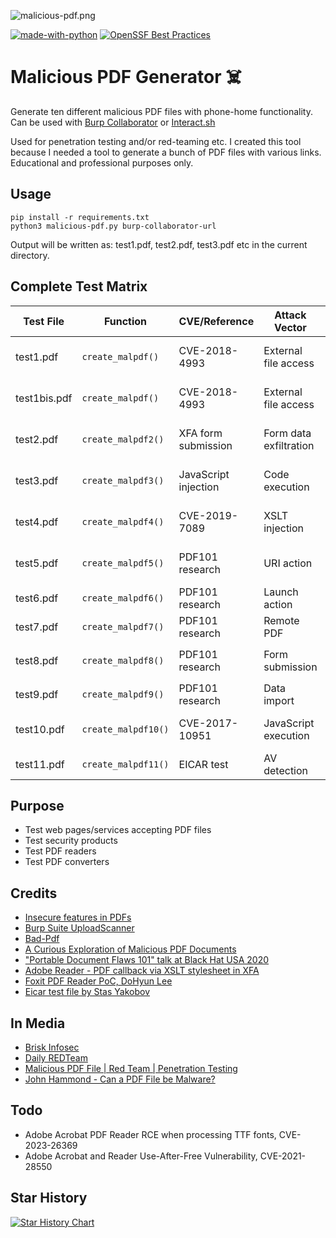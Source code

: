 ![malicious-pdf.png](https://triop.se/wp-content/uploads/2021/08/malicious-pdf-e1629197726260.png)

[![made-with-python](https://img.shields.io/badge/Made%20with-Python-1f425f.svg)](https://www.python.org/) [![OpenSSF Best Practices](https://www.bestpractices.dev/projects/9599/badge)](https://www.bestpractices.dev/projects/9599)

# Malicious PDF Generator ☠️

Generate ten different malicious PDF files with phone-home functionality. Can be used with [Burp Collaborator](https://portswigger.net/burp/documentation/collaborator) or [Interact.sh](https://github.com/projectdiscovery/interactsh) 

Used for penetration testing and/or red-teaming etc. I created this tool because I needed a tool to generate a bunch of PDF files with various links. Educational and professional purposes only.

## Usage

```
pip install -r requirements.txt
python3 malicious-pdf.py burp-collaborator-url
```

Output will be written as: test1.pdf, test2.pdf, test3.pdf etc in the current directory.

## Complete Test Matrix

| Test File | Function | CVE/Reference | Attack Vector | Method | Impact |
|-----------|----------|---------------|---------------|---------|---------|
| test1.pdf | `create_malpdf()` | CVE-2018-4993 | External file access | `/GoToE` action with UNC path | Network callback via file system |
| test1bis.pdf | `create_malpdf()` | CVE-2018-4993 | External file access | `/GoToE` action with HTTPS URL | Network callback via HTTPS |
| test2.pdf | `create_malpdf2()` | XFA form submission | Form data exfiltration | XDP form with submit event | Automatic form submission |
| test3.pdf | `create_malpdf3()` | JavaScript injection | Code execution | `/OpenAction` with `app.openDoc()` | External document loading |
| test4.pdf | `create_malpdf4()` | CVE-2019-7089 | XSLT injection | XFA with external XSLT stylesheet | UNC path callback |
| test5.pdf | `create_malpdf5()` | PDF101 research | URI action | `/URI` action type | DNS prefetching/HTTP request |
| test6.pdf | `create_malpdf6()` | PDF101 research | Launch action | `/Launch` with external URL | External resource execution |
| test7.pdf | `create_malpdf7()` | PDF101 research | Remote PDF | `/GoToR` action | Remote PDF loading |
| test8.pdf | `create_malpdf8()` | PDF101 research | Form submission | `/SubmitForm` with HTML flags | Form data submission |
| test9.pdf | `create_malpdf9()` | PDF101 research | Data import | `/ImportData` action | External data import |
| test10.pdf | `create_malpdf10()` | CVE-2017-10951 | JavaScript execution | JavaScript to launch Calculator | Application execution |
| test11.pdf | `create_malpdf11()` | EICAR test | AV detection | Embedded EICAR string | Anti-virus testing |

## Purpose
- Test web pages/services accepting PDF files
- Test security products
- Test PDF readers
- Test PDF converters

## Credits
- [Insecure features in PDFs](https://web-in-security.blogspot.com/2021/01/insecure-features-in-pdfs.html)
- [Burp Suite UploadScanner](https://github.com/modzero/mod0BurpUploadScanner/)
- [Bad-Pdf](https://github.com/deepzec/Bad-Pdf)
- [A Curious Exploration of Malicious PDF Documents](https://www.scitepress.org/Papers/2020/89923/89923.pdf)
- ["Portable Document Flaws 101" talk at Black Hat USA 2020](https://github.com/RUB-NDS/PDF101)
- [Adobe Reader - PDF callback via XSLT stylesheet in XFA](https://insert-script.blogspot.com/2019/01/adobe-reader-pdf-callback-via-xslt.html)
- [Foxit PDF Reader PoC, DoHyun Lee](https://twitter.com/l33d0hyun/status/1448342241647366152)
- [Eicar test file by Stas Yakobov](https://github.com/fire1ce/eicar-standard-antivirus-test-files)

## In Media

- [Brisk Infosec](https://www.briskinfosec.com/tooloftheday/toolofthedaydetail/Malicious-PDF)
- [Daily REDTeam](https://www.linkedin.com/posts/daily-red-team_github-jonaslejonmalicious-pdf-generate-activity-7096476604016582656-d9xM/)
- [Malicious PDF File | Red Team | Penetration Testing](https://www.youtube.com/watch?v=hf3p_t8CPWs)
- [John Hammond - Can a PDF File be Malware?](https://www.youtube.com/watch?v=TP4n8fBl6DA)

## Todo
- Adobe Acrobat PDF Reader RCE when processing TTF fonts, CVE-2023-26369
- Adobe Acrobat and Reader Use-After-Free Vulnerability, CVE-2021-28550

## Star History

[![Star History Chart](https://api.star-history.com/svg?repos=jonaslejon/malicious-pdf&type=Date)](https://www.star-history.com/#jonaslejon/malicious-pdf&Date)

